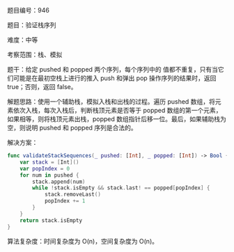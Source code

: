 题目编号：946

题目：验证栈序列

难度：中等

考察范围：栈、模拟

题干：给定 pushed 和 popped 两个序列，每个序列中的 值都不重复，只有当它们可能是在最初空栈上进行的推入 push 和弹出 pop 操作序列的结果时，返回 true；否则，返回 false。

解题思路：使用一个辅助栈，模拟入栈和出栈的过程。遍历 pushed 数组，将元素依次入栈，每次入栈后，判断栈顶元素是否等于 popped 数组的第一个元素，如果相等，则将栈顶元素出栈，popped 数组指针后移一位。最后，如果辅助栈为空，则说明 pushed 和 popped 序列是合法的。

解决方案：

```swift
func validateStackSequences(_ pushed: [Int], _ popped: [Int]) -> Bool {
    var stack = [Int]()
    var popIndex = 0
    for num in pushed {
        stack.append(num)
        while !stack.isEmpty && stack.last! == popped[popIndex] {
            stack.removeLast()
            popIndex += 1
        }
    }
    return stack.isEmpty
}
```

算法复杂度：时间复杂度为 O(n)，空间复杂度为 O(n)。